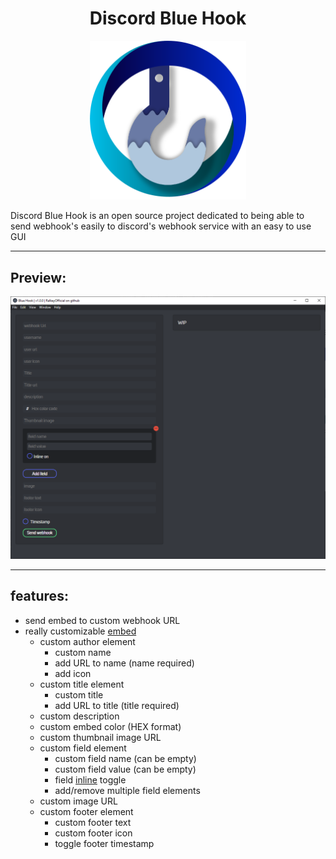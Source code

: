 # <div style="text-align:center;">Discord Blue Hook</div>

<div align="center">
    <img src="./src/assets/images/blue-hook-image.png" width="250px">
</div>

Discord Blue Hook is an open source project dedicated to being able to send webhook's easily to discord's webhook service with an easy to use GUI

---

## Preview:

<img src="./src/assets/readme-assets/preview1.png">

---

## features:

- send embed to custom webhook URL
- really customizable [embed](https://discordjs.guide/popular-topics/embeds.html)
  - custom author element
    - custom name
    - add URL to name (name required)
    - add icon
  - custom title element
    - custom title
    - add URL to title (title required)
  - custom description
  - custom embed color (HEX format)
  - custom thumbnail image URL
  - custom field element
    - custom field name (can be empty)
    - custom field value (can be empty)
    - field [inline](https://discordjs.guide/popular-topics/embeds.html#notes) toggle
    - add/remove multiple field elements
  - custom image URL
  - custom footer element
    - custom footer text
    - custom footer icon
    - toggle footer timestamp